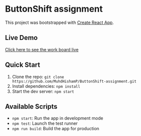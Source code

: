 # ButtonShift assignment

This project was bootstrapped with [Create React App](https://github.com/facebook/create-react-app).

## Live Demo

[Click here to see the work board live
](https://button-shift-assignment.vercel.app/)
## Quick Start

1. Clone the repo: `git clone https://github.com/MuhdHishamP/ButtonShift-assignment.git`
2. Install dependencies: `npm install`
3. Start the dev server: `npm start`

## Available Scripts

- `npm start`: Run the app in development mode
- `npm test`: Launch the test runner
- `npm run build`: Build the app for production

